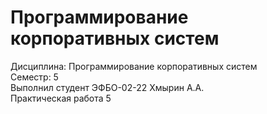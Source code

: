 # Программирование корпоративных систем
Дисциплина: Программирование корпоративных систем  
Семестр: 5  
Выполнил студент ЭФБО-02-22 Хмырин А.А.  
Практическая работа 5  


